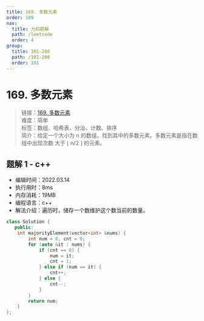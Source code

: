 ```yaml
---
title: 169. 多数元素
order: 169
nav:
  title: 力扣题解
  path: /leetcode
  order: 4
group:
  title: 101-200
  path: /101-200
  order: 101
---
```


# 169. 多数元素
    
> 链接：[169. 多数元素](https://leetcode-cn.com/problems/majority-element/)  
> 难度：简单  
> 标签：数组、哈希表、分治、计数、排序  
> 简介：给定一个大小为 n 的数组，找到其中的多数元素。多数元素是指在数组中出现次数 大于 ⌊ n/2 ⌋ 的元素。
      
## 题解 1 - c++
- 编辑时间：2022.03.14
- 执行用时：8ms
- 内存消耗：19MB
- 编程语言：c++
- 解法介绍：遍历时，储存一个数维护这个数当前的数量。
```c++
class Solution {
   public:
    int majorityElement(vector<int> &nums) {
        int num = 0, cnt = 0;
        for (auto &it : nums) {
            if (cnt == 0) {
                num = it;
                cnt = 1;
            } else if (num == it) {
                cnt++;
            } else {
                cnt--;
            }
        }
        return num;
    }
};
```

      